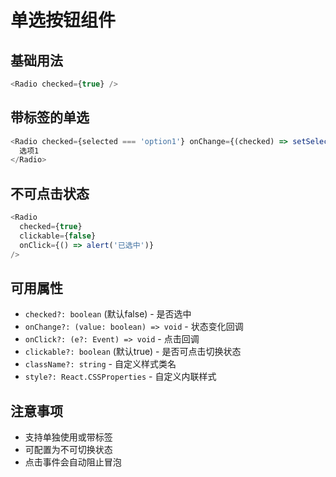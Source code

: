# 单选按钮组件

## 基础用法

```js
<Radio checked={true} />
```

## 带标签的单选

```js
<Radio checked={selected === 'option1'} onChange={(checked) => setSelected(checked ? 'option1' : '')}>
  选项1
</Radio>
```

## 不可点击状态

```js
<Radio 
  checked={true}
  clickable={false}
  onClick={() => alert('已选中')}
/>
```

## 可用属性
- `checked?: boolean` (默认false) - 是否选中
- `onChange?: (value: boolean) => void` - 状态变化回调
- `onClick?: (e?: Event) => void` - 点击回调
- `clickable?: boolean` (默认true) - 是否可点击切换状态
- `className?: string` - 自定义样式类名
- `style?: React.CSSProperties` - 自定义内联样式

## 注意事项
- 支持单独使用或带标签
- 可配置为不可切换状态
- 点击事件会自动阻止冒泡
